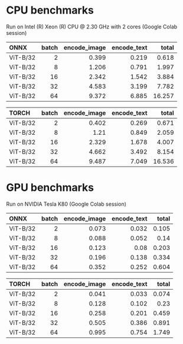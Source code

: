# CPU benchmarks
Run on Intel (R) Xeon (R) CPU @ 2.30 GHz with 2 cores (Google Colab session)

| ONNX   |   batch |   encode_image |   encode_text |  total |
|:------|--------:|---------------:|--------------:|----------:|
| ViT-B/32  |       2 |          0.399 |         0.219 |     0.618 |
| ViT-B/32  |       8 |          1.206 |         0.791 |     1.997 |
| ViT-B/32  |      16 |          2.342 |         1.542 |     3.884 |
| ViT-B/32  |      32 |          4.583 |         3.199 |     7.782 |
| ViT-B/32  |      64 |          9.372 |         6.885 |    16.257 |

| TORCH   |   batch |   encode_image |   encode_text |  total |
|:------|--------:|---------------:|--------------:|----------:|
| ViT-B/32 |       2 |          0.402 |         0.269 |     0.671 |
| ViT-B/32 |       8 |          1.21  |         0.849 |     2.059 |
| ViT-B/32 |      16 |          2.329 |         1.678 |     4.007 |
| ViT-B/32 |      32 |          4.662 |         3.492 |     8.154 |
| ViT-B/32 |      64 |          9.487 |         7.049 |    16.536 |

# GPU benchmarks
Run on NVIDIA Tesla K80 (Google Colab session)

| ONNX     |   batch |   encode_image |   encode_text |  total |
|:---------|--------:|---------------:|--------------:|----------:|
| ViT-B/32 |       2 |          0.073 |         0.032 |     0.105 |
| ViT-B/32 |       8 |          0.088 |         0.052 |     0.14  |
| ViT-B/32 |      16 |          0.123 |         0.08  |     0.203 |
| ViT-B/32 |      32 |          0.196 |         0.138 |     0.334 |
| ViT-B/32 |      64 |          0.352 |         0.252 |     0.604 |

| TORCH    |   batch |   encode_image |   encode_text |  total |
|:---------|--------:|---------------:|--------------:|----------:|
| ViT-B/32 |       2 |          0.041 |         0.033 |     0.074 |
| ViT-B/32 |       8 |          0.128 |         0.102 |     0.23  |
| ViT-B/32 |      16 |          0.258 |         0.201 |     0.459 |
| ViT-B/32 |      32 |          0.505 |         0.386 |     0.891 |
| ViT-B/32 |      64 |          0.995 |         0.754 |     1.749 |
